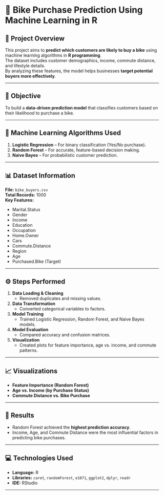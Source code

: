 # 🚴 Bike Purchase Prediction Using Machine Learning in R

## 📌 Project Overview
This project aims to **predict which customers are likely to buy a bike** using machine learning algorithms in **R programming**.  
The dataset includes customer demographics, income, commute distance, and lifestyle details.  
By analyzing these features, the model helps businesses **target potential buyers more effectively**.

---

## 🎯 Objective
To build a **data-driven prediction model** that classifies customers based on their likelihood to purchase a bike.

---

## 🧠 Machine Learning Algorithms Used
1. **Logistic Regression** – For binary classification (Yes/No purchase).  
2. **Random Forest** – For accurate, feature-based decision making.  
3. **Naive Bayes** – For probabilistic customer prediction.

---

## 📊 Dataset Information
**File:** `bike_buyers.csv`  
**Total Records:** 1000  
**Key Features:**
- Marital.Status  
- Gender  
- Income  
- Education  
- Occupation  
- Home.Owner  
- Cars  
- Commute.Distance  
- Region  
- Age  
- Purchased.Bike (Target)

---

## ⚙️ Steps Performed
1. **Data Loading & Cleaning**
   - Removed duplicates and missing values.
2. **Data Transformation**
   - Converted categorical variables to factors.
3. **Model Training**
   - Trained Logistic Regression, Random Forest, and Naive Bayes models.
4. **Model Evaluation**
   - Compared accuracy and confusion matrices.
5. **Visualization**
   - Created plots for feature importance, age vs. income, and commute patterns.

---

## 📈 Visualizations
- **Feature Importance (Random Forest)**
- **Age vs. Income (by Purchase Status)**
- **Commute Distance vs. Bike Purchase**

---

## 🏁 Results
- Random Forest achieved the **highest prediction accuracy**.  
- Income, Age, and Commute Distance were the most influential factors in predicting bike purchases.

---

## 💻 Technologies Used
- **Language:** R  
- **Libraries:** `caret`, `randomForest`, `e1071`, `ggplot2`, `dplyr`, `readr`  
- **IDE:** RStudio  

---
